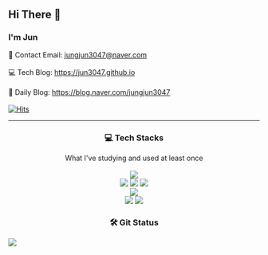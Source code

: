 ## Hi There 👋

### I'm Jun

📧 Contact Email: jungjun3047@naver.com <br><br>
💻 Tech Blog: https://jun3047.github.io <br><br>
🌈 Daily Blog: https://blog.naver.com/jungjun3047 <br><br>
[![Hits](https://hits.seeyoufarm.com/api/count/incr/badge.svg?url=https%3A%2F%2Fgithub.com%2Fjun3047%2F&count_bg=%2379C83D&title_bg=%23555555&icon=&icon_color=%23E7E7E7&title=hits&edge_flat=false)](https://hits.seeyoufarm.com)

---

<h3 align="center">💻 Tech Stacks</h3>


<p align="center">
  What I've studying and used at least once <br><br>
  <img src="https://img.shields.io/badge/c++-00599C?style=for-the-badge&logo=c++&logoColor=white"> <br>
  <img src="https://img.shields.io/badge/javascript-F7DF1E?style=for-the-badge&logo=javascript&logoColor=white">
  <img src="https://img.shields.io/badge/html5-E34F26?style=for-the-badge&logo=html5&logoColor=white">
  <img src="https://img.shields.io/badge/css-1572B6?style=for-the-badge&logo=css&logoColor=white"> <br>
  <img src="https://img.shields.io/badge/typescript-3178C6?style=for-the-badge&logo=typescript&logoColor=white"> <br>
  <img src="https://img.shields.io/badge/react-61DAFB?style=for-the-badge&logo=react&logoColor=white"> 
  <img src="https://img.shields.io/badge/redux-764ABC?style=for-the-badge&logo=redux&logoColor=white">
</p>


<h3 align="center">🛠 Git Status</h3>

<img align="center" src="https://github-readme-stats.vercel.app/api?username=jun3047&show_icons=true">
